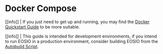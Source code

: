 # Docker Compose

[[info]]
| If you just need to get up and running, you may find the [Docker Quickstart Guide](../../docker-quickstart.md) to be more suitable.

[[info]]
| This guide is intended for development environments, if you intend to run EOSIO in a production environment, consider building EOSIO from the [Autobuild Script](#autobuild-script).
